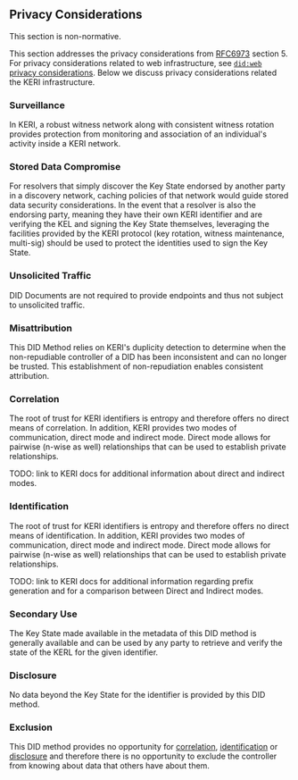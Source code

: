 ## Privacy Considerations
This section is non-normative.

This section addresses the privacy considerations from [RFC6973](https://datatracker.ietf.org/doc/html/rfc6973) section 5.
For privacy considerations related to web infrastructure, see [`did:web` privacy considerations](https://w3c-ccg.github.io/did-method-web/#security-and-privacy-considerations).
Below we discuss privacy considerations related the KERI infrastructure.

### Surveillance
In KERI, a robust witness network along with consistent witness rotation provides protection from monitoring and association of
an individual's activity inside a KERI network.

### Stored Data Compromise

For resolvers that simply discover the Key State endorsed by another party in a discovery network, caching policies
of that network would guide stored data security considerations.  In the event that a resolver is also the endorsing party,
meaning they have their own KERI identifier and are verifying the KEL and signing the Key State themselves, leveraging the
facilities provided by the KERI protocol (key rotation, witness maintenance, multi-sig) should be used to protect the identities
used to sign the Key State.

### Unsolicited Traffic

DID Documents are not required to provide endpoints and thus not subject to unsolicited traffic.

### Misattribution

This DID Method relies on KERI's duplicity detection to determine when the non-repudiable controller of a DID
has been inconsistent and can no longer be trusted.  This establishment of non-repudiation enables consistent attribution.

### Correlation

The root of trust for KERI identifiers is entropy and therefore offers no direct means of correlation.  In addition, KERI provides
two modes of communication, direct mode and indirect mode.  Direct mode allows for pairwise (n-wise as well) relationships that
can be used to establish private relationships.

TODO: link to KERI docs for additional information about direct and indirect modes.

### Identification

The root of trust for KERI identifiers is entropy and therefore offers no direct means of identification.  In addition, KERI provides
two modes of communication, direct mode and indirect mode.  Direct mode allows for pairwise (n-wise as well) relationships that
can be used to establish private relationships.

TODO: link to KERI docs for additional information regarding prefix generation and for a comparison between Direct and Indirect modes.

### Secondary Use

The Key State made available in the metadata of this DID method is generally available and can be used by any party
to retrieve and verify the state of the KERL for the given identifier.

### Disclosure

No data beyond the Key State for the identifier is provided by this DID method.

### Exclusion

This DID method provides no opportunity for [correlation](#correlation), [identification](#identification) or
[disclosure](#disclosure) and therefore there is no opportunity to exclude the controller from knowing about data that others have
about them.